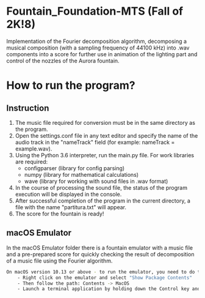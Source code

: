 # Fountain_Foundation-MTS (Fall of 2K!8)
Implementation of the Fourier decomposition algorithm, decomposing a musical composition (with a sampling frequency of 44100 kHz) into .wav components into a score for further use in animation of the lighting part and control of the nozzles of the Aurora fountain.



# How to run the program?

## Instruction

1. The music file required for conversion must be in the same directory as the program.
2. Open the settings.conf file in any text editor and specify the name of the audio track in the "nameTrack" field (for example: nameTrack = example.wav).
3. Using the Python 3.6 interpreter, run the main.py file. For work libraries are required:
    - configparser (library for config parsing)
    - numpy (library for mathematical calculations)
    - wave (library for working with sound files in .wav format)
4. In the course of processing the sound file, the status of the program execution will be displayed in the console.
5. After successful completion of the program in the current directory, a file with the name "partitura.txt" will appear.
6. The score for the fountain is ready!


## macOS Emulator

In the macOS Emulator folder there is a fountain emulator with a music file and a pre-prepared score for quickly checking the result of decomposition of a music file using the Fourier algorithm.

```bash
On macOS version 10.13 or above - to run the emulator, you need to do the following steps:
    - Right click on the emulator and select "Show Package Contents"
    - Then follow the path: Contents -> MacOS
    - Launch a terminal application by holding down the Control key and selecting the open menu item and confirm the opening
```

